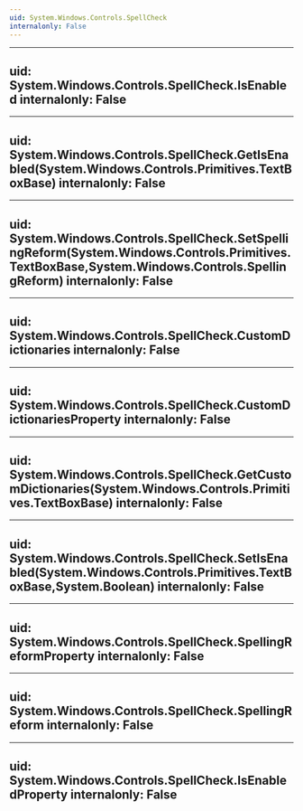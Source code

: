 ```yaml
---
uid: System.Windows.Controls.SpellCheck
internalonly: False
---
```


---
uid: System.Windows.Controls.SpellCheck.IsEnabled
internalonly: False
---

---
uid: System.Windows.Controls.SpellCheck.GetIsEnabled(System.Windows.Controls.Primitives.TextBoxBase)
internalonly: False
---

---
uid: System.Windows.Controls.SpellCheck.SetSpellingReform(System.Windows.Controls.Primitives.TextBoxBase,System.Windows.Controls.SpellingReform)
internalonly: False
---

---
uid: System.Windows.Controls.SpellCheck.CustomDictionaries
internalonly: False
---

---
uid: System.Windows.Controls.SpellCheck.CustomDictionariesProperty
internalonly: False
---

---
uid: System.Windows.Controls.SpellCheck.GetCustomDictionaries(System.Windows.Controls.Primitives.TextBoxBase)
internalonly: False
---

---
uid: System.Windows.Controls.SpellCheck.SetIsEnabled(System.Windows.Controls.Primitives.TextBoxBase,System.Boolean)
internalonly: False
---

---
uid: System.Windows.Controls.SpellCheck.SpellingReformProperty
internalonly: False
---

---
uid: System.Windows.Controls.SpellCheck.SpellingReform
internalonly: False
---

---
uid: System.Windows.Controls.SpellCheck.IsEnabledProperty
internalonly: False
---
